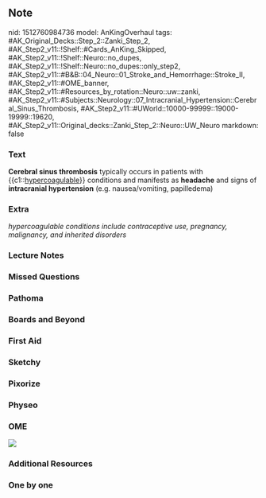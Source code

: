 ## Note
nid: 1512760984736
model: AnKingOverhaul
tags: #AK_Original_Decks::Step_2::Zanki_Step_2, #AK_Step2_v11::!Shelf::#Cards_AnKing_Skipped, #AK_Step2_v11::!Shelf::Neuro::no_dupes, #AK_Step2_v11::!Shelf::Neuro::no_dupes::only_step2, #AK_Step2_v11::#B&B::04_Neuro::01_Stroke_and_Hemorrhage::Stroke_II, #AK_Step2_v11::#OME_banner, #AK_Step2_v11::#Resources_by_rotation::Neuro::uw::zanki, #AK_Step2_v11::#Subjects::Neurology::07_Intracranial_Hypertension::Cerebral_Sinus_Thrombosis, #AK_Step2_v11::#UWorld::10000-99999::19000-19999::19620, #AK_Step2_v11::Original_decks::Zanki_Step_2::Neuro::UW_Neuro
markdown: false

### Text
<b>Cerebral sinus thrombosis</b> typically occurs in patients with
{{c1::<u>hypercoagulable</u>}} conditions and manifests as
<b>headache</b> and signs of <b>intracranial hypertension</b> (e.g.
nausea/vomiting, papilledema)

### Extra
<i>hypercoagulable conditions include contraceptive use, pregnancy,
malignancy, and inherited disorders</i>

### Lecture Notes


### Missed Questions


### Pathoma


### Boards and Beyond


### First Aid


### Sketchy


### Pixorize


### Physeo


### OME
<div class="ome-widget">
  <a href="https://onlinemeded.org?ref=anki"><img src=
  "_OME_AnkiFlashcards_General_7.png"></a>
</div>

### Additional Resources


### One by one

